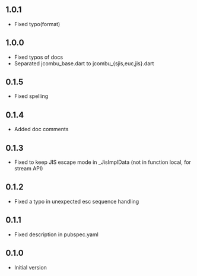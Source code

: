 ## 1.0.1

- Fixed typo(format)

## 1.0.0

- Fixed typos of docs
- Separated jcombu_base.dart to jcombu_{sjis,euc,jis}.dart

## 0.1.5

- Fixed spelling

## 0.1.4

- Added doc comments

## 0.1.3

- Fixed to keep JIS escape mode in _JisImplData (not in function local, for stream API)

## 0.1.2

- Fixed a typo in unexpected esc sequence handling

## 0.1.1

- Fixed description in pubspec.yaml

## 0.1.0

- Initial version
